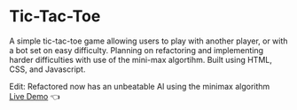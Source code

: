 # Tic-Tac-Toe

A simple tic-tac-toe game allowing users to play with another player, or with a bot set on easy difficulty. Planning on refactoring and implementing harder difficulties with use of the mini-max algortihm. Built using HTML, CSS, and Javascript. 

Edit: Refactored now has an unbeatable AI using the minimax algorithm
<br>
[Live Demo](https://moralessa.github.io/Tic-Tac-Toe/)
:point_left: